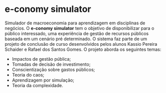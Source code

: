 # e-conomy simulator
Simulador de macroeconomia para aprendizagem em disciplinas de negócios.
O **e-conomy simulator** tem o objetivo de disponibilizar para o público interessado, uma experiência de gestão de recursos públicos baseada em um cenário pré determinado.
O sistema faz parte de um projeto de conclusão de curso desenvolvidos pelos alunos Kassio Pereira Schaider e Rafael dos Santos Gomes.
O projeto aborda os seguintes temas:

 - Impactos de gestão pública;
 - Tomadas de decisão de investimento;
 - Conscientização sobre gastos públicos; 
 - Teoria do caos;
 - Aprendizagem por simulação;
 - Teoria da complexidade. 
